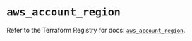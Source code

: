 # `aws_account_region`

Refer to the Terraform Registry for docs: [`aws_account_region`](https://registry.terraform.io/providers/hashicorp/aws/5.56.1/docs/resources/account_region).

